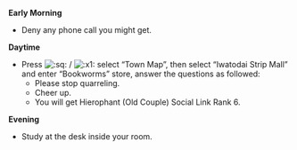 **Early Morning**

- Deny any phone call you might get.

**Daytime**

- Press ![:sq:](https://www.powerpyx.com/wp-includes/images/smilies/square.png) / ![:x1:](https://www.powerpyx.com/wp-includes/images/smilies/x1.png) select “Town Map”, then select “Iwatodai Strip Mall” and enter “Bookworms” store, answer the questions as followed:
  - Please stop quarreling.
  - Cheer up.
  - You will get Hierophant (Old Couple) Social Link Rank 6.

**Evening**

- Study at the desk inside your room.
